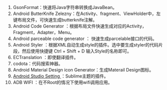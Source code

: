 1. GsonFormat：快速将Java字符串转换成JavaBean。
2. Android ButterKnife Zelezny：在Activity、fragment、ViewHolder中，左键布局文件，可快速生成butterknife注解。
3. Android Code Generator ：根据布局文件快速生成对应的Activity，Fragment，Adapter，Menu。
4. Android parceable code generator ： 快速生成parcelable接口的代码。
5. Android Styler ：根据XML自动生成style的插件。选中要生成styler的代码片段，然后使用快捷键 Ctrl + Shift + D 输入Style的名称即可。
6. ECTranslation ：即使翻译插件。
7. codota：代码搜索神器。
8. Android Material Design icon Generator：生成Materail Design图标。
9. [Android Studio Setting ](https://github.com/xinghongfei/android-studio-setting) ：Sublime主题的插件。
10. ​ADB WIFI ：在不Root的情况下使用wifi调用应用。

